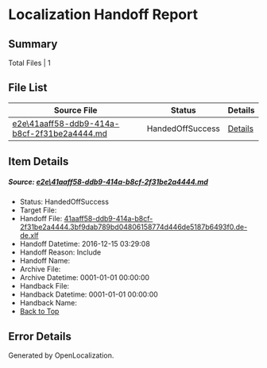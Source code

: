 # <a name='report-top'></a> Localization Handoff Report

## Summary
 Total Files | 1

## File List
 Source File | Status | Details 
 ----------- | ------ | ------- 
 [e2e\41aaff58-ddb9-414a-b8cf-2f31be2a4444.md](https://github.com/OpenLocalizationTestOrg/ol-test0/blob/032492670ebd9632e43b8171303a4ed8451980ab/e2e/41aaff58-ddb9-414a-b8cf-2f31be2a4444.md) | HandedOffSuccess | [Details](#e0d76078b77f7c9498325eba7578ccaf45b189801)

## Item Details
##### <a name='e0d76078b77f7c9498325eba7578ccaf45b189801'></a> Source: [e2e\41aaff58-ddb9-414a-b8cf-2f31be2a4444.md](https://github.com/OpenLocalizationTestOrg/ol-test0/blob/032492670ebd9632e43b8171303a4ed8451980ab/e2e/41aaff58-ddb9-414a-b8cf-2f31be2a4444.md)
* Status: HandedOffSuccess
* Target File: 
* Handoff File: [41aaff58-ddb9-414a-b8cf-2f31be2a4444.3bf9dab789bd04806158774d446de5187b6493f0.de-de.xlf](https://github.com/OpenLocalizationTestOrg/ol-test0-handoff/blob/a3509529dc456af900ead64a8dcbabc2793fc004/ol-handoff/OpenLocalizationTestOrg/ol-test0-dede/xinjiang/ht/41aaff58-ddb9-414a-b8cf-2f31be2a4444.3bf9dab789bd04806158774d446de5187b6493f0.de-de.xlf)
* Handoff Datetime: 2016-12-15 03:29:08
* Handoff Reason: Include
* Handoff Name: 
* Archive File: 
* Archive Datetime: 0001-01-01 00:00:00
* Handback File: 
* Handback Datetime: 0001-01-01 00:00:00
* Handback Name: 
* [Back to Top](#report-top)


## Error Details

Generated by OpenLocalization.
